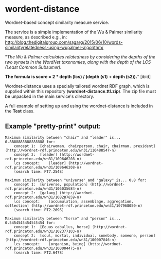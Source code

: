 # wordent-distance
Wordnet-based concept similarity measure service.

The service is a simple implementation of the Wu & Palmer similarity measure, as described e.g., in: 
http://blog.thedigitalgroup.com/sagarg/2015/06/10/words-similarityrelatedness-using-wupalmer-algorithm/

"*The Wu & Palmer calculates relatedness by considering the depths of the two synsets in the WordNet taxonomies, along with the depth of the LCS (Least Common Subsumer).*

**The formula is score = 2 * depth (lcs) / (depth (s1) + depth (s2)).**"
[ibid]

Wordnet-distance uses a specially tailored wordnet RDF graph, which is supplied within this repository (**wordnet-distance.ttl.zip**). The zip file must be unpacked in the main service's directory. 

A full example of setting up and using the wordnet-distance is included in the **Test** class. 

Example "pretty-print" output:
------------------------------


    Maximum similarity between "chair" and "leader" is... 0.8888888888888888 for:
    	concept 1: 	[chairwoman, chairperson, chair, chairman, president] (http://wordnet-rdf.princeton.edu/wn31/110488547-n)
    	concept 2: 	[leader] (http://wordnet-rdf.princeton.edu/wn31/109646208-n)
    	lcs concept:	[leader] (http://wordnet-rdf.princeton.edu/wn31/109646208-n)
    	(search time: PT7.254S)
    
    Maximum similarity between "universe" and "galaxy" is... 0.8 for:
    	concept 1: 	[universe, population] (http://wordnet-rdf.princeton.edu/wn31/106035684-n)
    	concept 2: 	[galaxy] (http://wordnet-rdf.princeton.edu/wn31/108287859-n)
    	lcs concept:	[accumulation, assemblage, aggregation, collection] (http://wordnet-rdf.princeton.edu/wn31/107968050-n)
    	(search time: PT2.209S)
	
    Maximum similarity between "horse" and "person" is... 0.5454545454545454 for: 
		concept 1: 	[Equus caballus, horse] (http://wordnet-rdf.princeton.edu/wn31/102377103-n) 
		concept 2: 	[soul, mortal, individual, somebody, someone, person] (http://wordnet-rdf.princeton.edu/wn31/100007846-n) 
		lcs concept:	[organism, being] (http://wordnet-rdf.princeton.edu/wn31/100004475-n) 
		(search time: PT2.647S)





